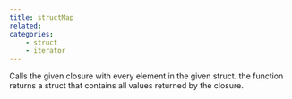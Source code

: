 ```yaml
---
title: structMap
related:
categories:
    - struct
    - iterator
---
```


Calls the given closure with every element in the given struct.
		the function returns a struct that contains all values returned by the closure.